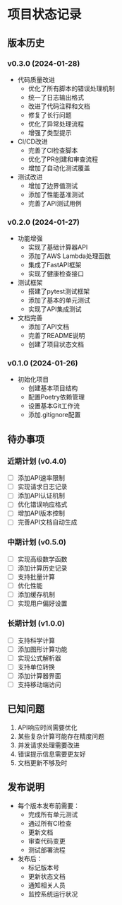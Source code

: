 # 项目状态记录

## 版本历史

### v0.3.0 (2024-01-28)
- 代码质量改进
  - 优化了所有脚本的错误处理机制
  - 统一了日志输出格式
  - 改进了代码注释和文档
  - 修复了长行问题
  - 优化了异常处理流程
  - 增强了类型提示
- CI/CD改进
  - 完善了CI检查脚本
  - 优化了PR创建和审查流程
  - 增加了自动化测试覆盖
- 测试改进
  - 增加了边界值测试
  - 添加了性能基准测试
  - 完善了API测试用例

### v0.2.0 (2024-01-27)
- 功能增强
  - 实现了基础计算器API
  - 添加了AWS Lambda处理函数
  - 集成了FastAPI框架
  - 实现了健康检查接口
- 测试框架
  - 搭建了pytest测试框架
  - 添加了基本的单元测试
  - 实现了API集成测试
- 文档完善
  - 添加了API文档
  - 完善了README说明
  - 创建了项目状态文档

### v0.1.0 (2024-01-26)
- 初始化项目
  - 创建基本项目结构
  - 配置Poetry依赖管理
  - 设置基本Git工作流
  - 添加.gitignore配置

## 待办事项

### 近期计划 (v0.4.0)
- [ ] 添加API速率限制
- [ ] 实现请求日志记录
- [ ] 添加API认证机制
- [ ] 优化错误响应格式
- [ ] 增加API版本控制
- [ ] 完善API文档自动生成

### 中期计划 (v0.5.0)
- [ ] 实现高级数学函数
- [ ] 添加计算历史记录
- [ ] 支持批量计算
- [ ] 优化性能
- [ ] 添加缓存机制
- [ ] 实现用户偏好设置

### 长期计划 (v1.0.0)
- [ ] 支持科学计算
- [ ] 添加图形计算功能
- [ ] 实现公式解析器
- [ ] 支持单位转换
- [ ] 添加计算器界面
- [ ] 支持移动端访问

## 已知问题
1. API响应时间需要优化
2. 某些复杂计算可能存在精度问题
3. 并发请求处理需要改进
4. 错误提示信息需要更友好
5. 文档更新不够及时

## 发布说明
- 每个版本发布前需要：
  - 完成所有单元测试
  - 通过所有CI检查
  - 更新文档
  - 审查代码变更
  - 测试部署流程
- 发布后：
  - 标记版本号
  - 更新状态文档
  - 通知相关人员
  - 监控系统运行状况 